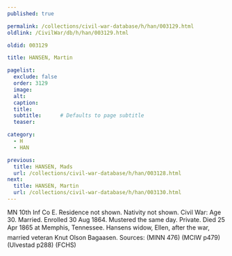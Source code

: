 ```yaml
---
published: true

permalink: /collections/civil-war-database/h/han/003129.html
oldlink: /CivilWar/db/h/han/003129.html

oldid: 003129

title: HANSEN, Martin

pagelist:
  exclude: false
  order: 3129
  image: 
  alt:
  caption:
  title:
  subtitle:      # Defaults to page subtitle
  teaser:

category: 
  - H 
  - HAN

previous:
  title: HANSEN, Mads
  url: /collections/civil-war-database/h/han/003128.html  
next:
  title: HANSEN, Martin
  url: /collections/civil-war-database/h/han/003130.html   
---
```

MN 10th Inf Co E. Residence not shown. Nativity not shown. Civil War: Age 30. Married. Enrolled 30 Aug 1864. Mustered the same day. Private. Died 25 Apr 1865 at Memphis, Tennessee. Hansen&#146;s widow, Ellen, after the war, married veteran Knut Olson Bagaasen. Sources: (MINN 476) (MCIW p479) (Ulvestad p288) (FCHS)